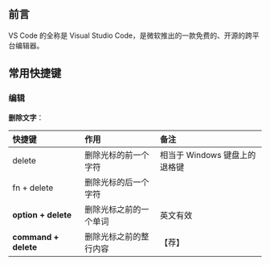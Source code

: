 


## 前言

VS Code 的全称是 Visual Studio Code，是微软推出的一款免费的、开源的跨平台编辑器。





## 常用快捷键


### 编辑


**删除文字**：


| 快捷键 | 作用 | 备注 |
|:-------------|:-----|:-----|
|delete|删除光标的前一个字符|相当于 Windows 键盘上的退格键|
|fn + delete|删除光标的后一个字符||
|**option + delete**|删除光标之前的一个单词|英文有效|
|**command + delete**|删除光标之前的整行内容|【荐】|


